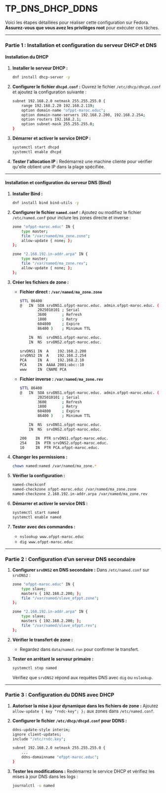 # TP_DNS_DHCP_DDNS

Voici les étapes détaillées pour réaliser cette configuration sur Fedora. **Assurez-vous que vous avez les privilèges root** pour exécuter ces tâches.

---

### **Partie 1 : Installation et configuration du serveur DHCP et DNS**

#### **Installation du DHCP**

1. **Installer le serveur DHCP :**
   ```bash
   dnf install dhcp-server -y
   ```

2. **Configurer le fichier `dhcpd.conf` :**
   Ouvrez le fichier `/etc/dhcp/dhcpd.conf` et ajoutez la configuration suivante :
   ```bash
   subnet 192.168.2.0 netmask 255.255.255.0 {
       range 192.168.2.20 192.168.2.119;
       option domain-name "ofppt-maroc.educ";
       option domain-name-servers 192.168.2.200, 192.168.2.254;
       option routers 192.168.2.1;
       option subnet-mask 255.255.255.0;
   }
   ```

3. **Démarrer et activer le service DHCP :**
   ```bash
   systemctl start dhcpd
   systemctl enable dhcpd
   ```

4. **Tester l'allocation IP :**
   Redémarrez une machine cliente pour vérifier qu'elle obtient une IP dans la plage spécifiée.

---

#### **Installation et configuration du serveur DNS (Bind)**

1. **Installer Bind :**
   ```bash
   dnf install bind bind-utils -y
   ```

2. **Configurer le fichier `named.conf` :**
   Ajoutez ou modifiez le fichier `/etc/named.conf` pour inclure les zones directe et inverse :
   ```bash
   zone "ofppt-maroc.educ" IN {
       type master;
       file "/var/named/ma_zone.zone";
       allow-update { none; };
   };

   zone "2.168.192.in-addr.arpa" IN {
       type master;
       file "/var/named/ma_zone.rev";
       allow-update { none; };
   };
   ```

3. **Créer les fichiers de zone :**
   - **Fichier direct : `/var/named/ma_zone.zone`**
     ```bash
     $TTL 86400
     @   IN  SOA srvDNS1.ofppt-maroc.educ. admin.ofppt-maroc.educ. (
             2025010101 ; Serial
             3600       ; Refresh
             1800       ; Retry
             604800     ; Expire
             86400 )    ; Minimum TTL

         IN  NS  srvDNS1.ofppt-maroc.educ.
         IN  NS  srvDNS2.ofppt-maroc.educ.

     srvDNS1 IN  A    192.168.2.200
     srvDNS2 IN  A    192.168.2.254
     PCA     IN  A    192.168.2.10
     PCA     IN  AAAA 2001:abc::10
     www     IN  CNAME PCA
     ```

   - **Fichier inverse : `/var/named/ma_zone.rev`**
     ```bash
     $TTL 86400
     @   IN  SOA srvDNS1.ofppt-maroc.educ. admin.ofppt-maroc.educ. (
             2025010101 ; Serial
             3600       ; Refresh
             1800       ; Retry
             604800     ; Expire
             86400 )    ; Minimum TTL

         IN  NS  srvDNS1.ofppt-maroc.educ.
         IN  NS  srvDNS2.ofppt-maroc.educ.

     200    IN  PTR srvDNS1.ofppt-maroc.educ.
     254    IN  PTR srvDNS2.ofppt-maroc.educ.
     10     IN  PTR PCA.ofppt-maroc.educ.
     ```

4. **Changer les permissions :**
   ```bash
   chown named:named /var/named/ma_zone.*
   ```

5. **Vérifier la configuration :**
   ```bash
   named-checkconf
   named-checkzone ofppt-maroc.educ /var/named/ma_zone.zone
   named-checkzone 2.168.192.in-addr.arpa /var/named/ma_zone.rev
   ```

6. **Démarrer et activer le service DNS :**
   ```bash
   systemctl start named
   systemctl enable named
   ```

7. **Tester avec des commandes :**
   - `nslookup www.ofppt-maroc.educ`
   - `dig www.ofppt-maroc.educ`

---

### **Partie 2 : Configuration d’un serveur DNS secondaire**

1. **Configurer `srvDNS2` en DNS secondaire :**
   Dans `/etc/named.conf` sur `srvDNS2` :
   ```bash
   zone "ofppt-maroc.educ" IN {
       type slave;
       masters { 192.168.2.200; };
       file "/var/named/slave_ofppt.zone";
   };

   zone "2.168.192.in-addr.arpa" IN {
       type slave;
       masters { 192.168.2.200; };
       file "/var/named/slave_ofppt.rev";
   };
   ```

2. **Vérifier le transfert de zone :**
   - Regardez dans `data/named.run` pour confirmer le transfert.

3. **Tester en arrêtant le serveur primaire :**
   ```bash
   systemctl stop named
   ```
   Vérifiez que `srvDNS2` répond aux requêtes DNS avec `dig` ou `nslookup`.

---

### **Partie 3 : Configuration du DDNS avec DHCP**

1. **Autoriser la mise à jour dynamique dans les fichiers de zone :**
   Ajoutez `allow-update { key "rndc-key"; };` aux zones dans `/etc/named.conf`.

2. **Configurer le fichier `/etc/dhcp/dhcpd.conf` pour DDNS :**
   ```bash
   ddns-update-style interim;
   ignore client-updates;
   include "/etc/rndc.key";

   subnet 192.168.2.0 netmask 255.255.255.0 {
       ...
       ddns-domainname "ofppt-maroc.educ";
   }
   ```

3. **Tester les modifications :**
   Redémarrez le service DHCP et vérifiez les mises à jour DNS dans les logs :
   ```bash
   journalctl -u named
   ```

